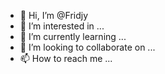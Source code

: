 - 👋 Hi, I’m @Fridjy
- 👀 I’m interested in ...
- 🌱 I’m currently learning ...
- 💞️ I’m looking to collaborate on ...
- 📫 How to reach me ...

<!---
Fridjy/Fridjy is a ✨ special ✨ repository because its `README.md` (this file) appears on your GitHub profile.
You can click the Preview link to take a look at your changes.
--->
